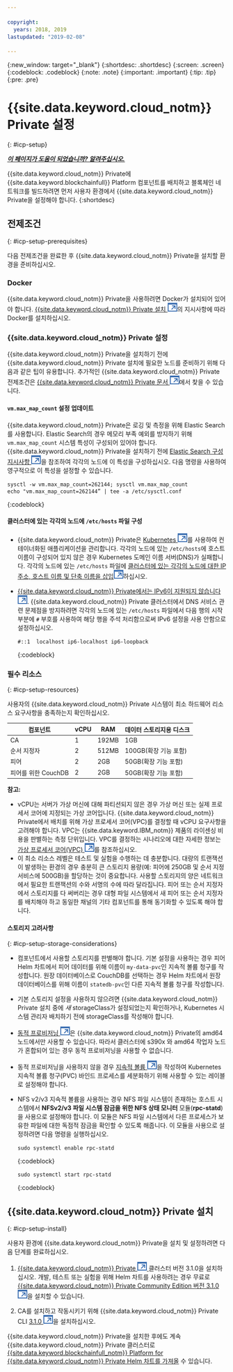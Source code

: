 ```yaml
---

copyright:
  years: 2018, 2019
lastupdated: "2019-02-08"

---
```


{:new_window: target="_blank"}
{:shortdesc: .shortdesc}
{:screen: .screen}
{:codeblock: .codeblock}
{:note: .note}
{:important: .important}
{:tip: .tip}
{:pre: .pre}

# {{site.data.keyword.cloud_notm}} Private 설정
{: #icp-setup}

***[이 페이지가 도움이 되었습니까? 알려주십시오.](https://www.surveygizmo.com/s3/4501493/IBM-Blockchain-Documentation)***

{{site.data.keyword.cloud_notm}} Private에 {{site.data.keyword.blockchainfull}} Platform 컴포넌트를 배치하고 블록체인 네트워크를 빌드하려면 먼저 사용자 환경에서 {{site.data.keyword.cloud_notm}} Private을 설정해야 합니다.
{:shortdesc}

## 전제조건
{: #icp-setup-prerequisites}

다음 전제조건을 완료한 후 {{site.data.keyword.cloud_notm}} Private을 설치할 환경을 준비하십시오.

### Docker
{{site.data.keyword.cloud_notm}} Private을 사용하려면 Docker가 설치되어 있어야 합니다. [{{site.data.keyword.cloud_notm}} Private 설치 ![외부 링크 아이콘](images/external_link.svg "외부 링크 아이콘")](https://www.ibm.com/support/knowledgecenter/en/SSBS6K_3.1.0/installing/install.html "{{site.data.keyword.cloud_notm}} Private 설치")의 지시사항에 따라 Docker를 설치하십시오.

### {{site.data.keyword.cloud_notm}} Private 설정
{{site.data.keyword.cloud_notm}} Private을 설치하기 전에 {{site.data.keyword.cloud_notm}} Private 설치에 필요한 노드를 준비하기 위해 다음과 같은 팁이 유용합니다. 추가적인
{{site.data.keyword.cloud_notm}} Private 전제조건은 [{{site.data.keyword.cloud_notm}} Private 문서 ![외부 링크 아이콘](images/external_link.svg "외부 링크 아이콘")](https://www.ibm.com/support/knowledgecenter/en/SSBS6K_3.1.0/installing/prep.html "설치할 클러스터 준비")에서 찾을 수 있습니다.

#### `vm.max_map_count` 설정 업데이트
{{site.data.keyword.cloud_notm}} Private은 로깅 및 측정을 위해 Elastic Search를 사용합니다. Elastic Search의 경우 메모리 부족 예외를 방지하기 위해 `vm.max_map_count` 시스템 특성이 구성되어 있어야 합니다. {{site.data.keyword.cloud_notm}} Private을 설치하기 전에 [Elastic Search 구성 지시사항 ![외부 링크 아이콘](images/external_link.svg "외부 링크 아이콘")](https://www.elastic.co/guide/en/elasticsearch/reference/current/vm-max-map-count.html "가상 메모리")을 참조하여 각각의 노드에 이 특성을 구성하십시오. 다음 명령을 사용하여 영구적으로 이 특성을 설정할 수 있습니다.

```
sysctl -w vm.max_map_count=262144; sysctl vm.max_map_count
echo "vm.max_map_count=262144” | tee -a /etc/sysctl.conf
```
{:codeblock}

#### 클러스터에 있는 각각의 노드에 `/etc/hosts` 파일 구성

- {{site.data.keyword.cloud_notm}} Private은 [Kubernetes ![외부 링크 아이콘](images/external_link.svg "외부 링크 아이콘")](https://kubernetes.io/docs/tutorials/kubernetes-basics/ "Kubernetes의 기본 사항 학습")를 사용하여 컨테이너화된 애플리케이션을 관리합니다. 각각의 노드에 있는 `/etc/hosts`에 호스트 이름이 구성되어 있지 않은 경우 Kubernetes 도메인 이름 서버(DNS)가 실패합니다. 각각의 노드에 있는 `/etc/hosts` 파일에 [클러스터에 있는 각각의 노드에 대한 IP 주소, 호스트 이름 및 단축 이름을 삽입![외부 링크 아이콘](images/external_link.svg "외부 링크 아이콘")](https://www.ibm.com/support/knowledgecenter/en/SSBS6K_3.1.0/installing/prep_cluster.html "클러스터 구성")하십시오.

- [{{site.data.keyword.cloud_notm}} Private에서는 IPv6이 지원되지 않습니다 ![외부 링크 아이콘](images/external_link.svg "외부 링크 아이콘")](https://www.ibm.com/support/knowledgecenter/en/SSBS6K_3.1.0/getting_started/known_issues.html#ipv6 "IPv6은 지원되지 않음"). {{site.data.keyword.cloud_notm}} Private 클러스터에서 DNS 서비스 관련 문제점을 방지하려면 각각의 노드에 있는 `/etc/hosts` 파일에서 다음 행의 시작 부분에 `#` 부호를 사용하여 해당 행을 주석 처리함으로써 IPv6 설정을 사용 안함으로 설정하십시오.
  ```
  #::1  localhost ip6-localhost ip6-loopback
  ```
  {:codeblock}

### 필수 리소스
{: #icp-setup-resources}

사용자의 {{site.data.keyword.cloud_notm}} Private 시스템이 최소 하드웨어 리소스 요구사항을 충족하는지 확인하십시오.

|컴포넌트 | vCPU | RAM | 데이터 스토리지용 디스크 |
|-----------|------|-----|-----------------------|
| CA |1 |192MB | 1GB |
| 순서 지정자 |2 | 512MB | 100GB(확장 기능 포함) |
| 피어 |2 |2GB | 50GB(확장 기능 포함) |
| 피어를 위한 CouchDB |2|2GB | 50GB(확장 기능 포함) |

 **참고:**
 - vCPU는 서버가 가상 머신에 대해 파티션되지 않은 경우 가상 머신 또는 실제 프로세서 코어에 지정되는 가상 코어입니다. {{site.data.keyword.cloud_notm}} Private에서 배치를 위해 가상 프로세서 코어(VPC)를 결정할 때 vCPU 요구사항을 고려해야 합니다. VPC는 {{site.data.keyword.IBM_notm}} 제품의 라이센싱 비용을 판별하는 측정 단위입니다. VPC를 결정하는 시나리오에 대한 자세한 정보는 [가상 프로세서 코어(VPC) ![외부 링크 아이콘](images/external_link.svg "외부 링크 아이콘")](https://www.ibm.com/support/knowledgecenter/en/SS8JFY_9.2.0/com.ibm.lmt.doc/Inventory/overview/c_virtual_processor_core_licenses.html)를 참조하십시오.
 - 이 최소 리소스 레벨은 테스트 및 실험을 수행하는 데 충분합니다. 대량의 트랜잭션이 발생하는 환경의 경우 충분히 큰 스토리지 용량(예: 피어에 250GB 및 순서 지정 서비스에 500GB)을 할당하는 것이 중요합니다. 사용할 스토리지의 양은 네트워크에서 필요한 트랜잭션의 수와 서명의 수에 따라 달라집니다. 피어 또는 순서 지정자에서 스토리지를 다 써버리는 경우 대형 파일 시스템에서 새 피어 또는 순서 지정자를 배치해야 하고 동일한 채널의 기타 컴포넌트를 통해 동기화할 수 있도록 해야 합니다.

#### 스토리지 고려사항
{: #icp-setup-storage-considerations}

* 컴포넌트에서 사용할 스토리지를 판별해야 합니다. 기본 설정을 사용하는 경우 피어 Helm 차트에서 피어 데이터를 위해 이름이 `my-data-pvc`인 지속적 볼륨 청구를 작성합니다. 원장 데이터베이스로 CouchDB를 선택하는 경우 Helm 차트에서 원장 데이터베이스를 위해 이름이 `statedb-pvc`인 다른 지속적 볼륨 청구를 작성합니다.
* 기본 스토리지 설정을 사용하지 않으려면 {{site.data.keyword.cloud_notm}} Private 설치 중에 *새* storageClass가 설정되었는지 확인하거나, Kubernetes 시스템 관리자 배치하기 전에 storageClass를 작성해야 합니다.
* [동적 프로비저닝 ![외부 링크 아이콘](images/external_link.svg "외부 링크 아이콘")](https://kubernetes.io/docs/concepts/storage/dynamic-provisioning/ "동적 볼륨 프로비저닝")은 {{site.data.keyword.cloud_notm}} Private의 amd64 노드에서만 사용할 수 있습니다. 따라서 클러스터에 s390x 와 amd64 작업자 노드가 혼합되어 있는 경우 동적 프로비저닝을 사용할 수 없습니다.
* 동적 프로비저닝을 사용하지 않을 경우 [지속적 볼륨 ![외부 링크 아이콘](images/external_link.svg "외부 링크 아이콘")](https://kubernetes.io/docs/concepts/storage/persistent-volumes/ "지속적 볼륨")을 작성하여 Kubernetes 지속적 볼륨 청구(PVC) 바인드 프로세스를 세분화하기 위해 사용할 수 있는 레이블로 설정해야 합니다.
* NFS v2/v3 지속적 볼륨을 사용하는 경우 NFS 파일 시스템이 존재하는 호스트 시스템에서 **NFSv2/v3 파일 시스템 잠금을 위한 NFS 상태 모니터** 모듈(**rpc-statd**)을 사용으로 설정해야 합니다. 이 모듈은 NFS 파일 시스템에서 다른 프로세스가 보유한 파일에 대한 독점적 잠금을 확인할 수 있도록 해줍니다. 이 모듈을 사용으로 설정하려면 다음 명령을 실행하십시오.

  ```
  sudo systemctl enable rpc-statd
  ```
  {:codeblock}

  ```
  sudo systemctl start rpc-statd
  ```
  {:codeblock}

## {{site.data.keyword.cloud_notm}} Private 설치
{: #icp-setup-install}

사용자 환경에 {{site.data.keyword.cloud_notm}} Private을 설치 및 설정하려면 다음 단계를 완료하십시오.

1. [{{site.data.keyword.cloud_notm}} Private ![외부 링크 아이콘](images/external_link.svg "외부 링크 아이콘") ](https://www.ibm.com/support/knowledgecenter/en/SSBS6K_3.1.0/kc_welcome_containers.html) 클러스터 버전 3.1.0을 설치하십시오. 개발, 테스트 또는 실험을 위해 Helm 차트를 사용하려는 경우 무료로 [{{site.data.keyword.cloud_notm}} Private Community Edition 버전 3.1.0 ![외부 링크 아이콘](images/external_link.svg "외부 링크 아이콘")](https://www.ibm.com/support/knowledgecenter/en/SSBS6K_3.1.0/kc_welcome_containers.html "{{site.data.keyword.cloud_notm}} Private-CE 버전 3.1.0")을 설치할 수 있습니다.

2. CA를 설치하고 작동시키기 위해 {{site.data.keyword.cloud_notm}} Private CLI [3.1.0 ![외부 링크 아이콘](images/external_link.svg "외부 링크 아이콘")](https://www.ibm.com/support/knowledgecenter/en/SSBS6K_3.1.0/manage_cluster/install_cli.html)을 설치하십시오.

{{site.data.keyword.cloud_notm}} Private을 설치한 후에도 계속 {{site.data.keyword.cloud_notm}} Private 클러스터로 [{{site.data.keyword.blockchainfull_notm}} Platform for {{site.data.keyword.cloud_notm}} Private Helm 차트를 가져올](/docs/services/blockchain/howto/helm_install_icp.html#helm-install) 수 있습니다.
